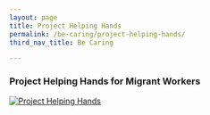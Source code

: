 ```yaml
---
layout: page
title: Project Helping Hands
permalink: /be-caring/project-helping-hands/
third_nav_title: Be Caring

---
```

### Project Helping Hands for Migrant Workers ###
[![Project Helping Hands]({{site.baseurl}}/images/BeCaring-project_helping_hands.JPG)](https://projecthelpinghands1.wixsite.com/mysite)